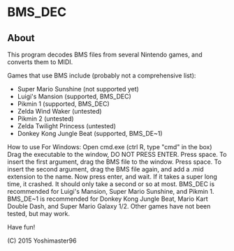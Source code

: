 # BMS_DEC

About
-----

This program decodes BMS files from several Nintendo games, and converts them to MIDI.

Games that use BMS include (probably not a comprehensive list):

  * Super Mario Sunshine (not supported yet)
  * Luigi's Mansion (supported, BMS_DEC)
  * Pikmin 1 (supported, BMS_DEC)
  * Zelda Wind Waker (untested)
  * Pikmin 2 (untested)
  * Zelda Twilight Princess (untested)
  * Donkey Kong Jungle Beat (supported, BMS_DE~1)

How to use
 For Windows:
 Open cmd.exe (ctrl R, type "cmd" in the box)
 Drag the executable to the window, DO NOT PRESS ENTER. Press space.
 To insert the first argument, drag the BMS file to the window. Press space.
 To insert the second argument, drag the BMS file again, and add a .mid extension to the name.
 Now press enter, and wait. If it takes a super long time, it crashed. It should only take a second or so at most.
 BMS_DEC is recommended for Luigi's Mansion, Super Mario Sunshine, and Pikmin 1.
 BMS_DE~1 is recommended for Donkey Kong Jungle Beat, Mario Kart Double Dash, and Super Mario Galaxy 1/2.
 Other games have not been tested, but may work.
 
Have fun!

(C) 2015 Yoshimaster96
